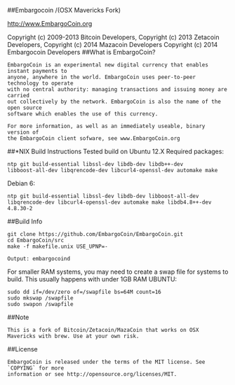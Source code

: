 ##Embargocoin /(OSX Mavericks Fork)

http://www.EmbargoCoin.org


Copyright (c) 2009-2013 Bitcoin Developers,
Copyright (c) 2013 Zetacoin Developers,
Copyright (c) 2014 Mazacoin Developers
Copyright (c) 2014 Embargocoin Developers
##What is EmbargoCoin?
````
EmbargoCoin is an experimental new digital currency that enables instant payments to
anyone, anywhere in the world. EmbargoCoin uses peer-to-peer technology to operate
with no central authority: managing transactions and issuing money are carried
out collectively by the network. EmbargoCoin is also the name of the open source
software which enables the use of this currency.

For more information, as well as an immediately useable, binary version of
the EmbargoCoin client sofware, see www.EmbargoCoin.org
````

##*NIX Build Instructions
Tested build on Ubuntu 12.X
Required packages:
````
ntp git build-essential libssl-dev libdb-dev libdb++-dev 
libboost-all-dev libqrencode-dev libcurl4-openssl-dev automake make
````
Debian 6:
````
ntp git build-essential libssl-dev libdb-dev libboost-all-dev 
libqrencode-dev libcurl4-openssl-dev automake make libdb4.8++-dev 4.8.30-2

````

##Build Info
````
git clone https://github.com/EmbargoCoin/EmbargoCoin.git
cd EmbargoCoin/src
make -f makefile.unix USE_UPNP=-

Output: embargocoind
````
For smaller RAM systems, you may need to create a swap file for systems to build. 
This usually happens with under 1GB RAM
UBUNTU:
````
sudo dd if=/dev/zero of=/swapfile bs=64M count=16
sudo mkswap /swapfile
sudo swapon /swapfile
````




##Note
````
This is a fork of Bitcoin/Zetacoin/MazaCoin that works on OSX Mavericks with brew. Use at your own risk.
````
##License
````
EmbargoCoin is released under the terms of the MIT license. See `COPYING` for more
information or see http://opensource.org/licenses/MIT.
````